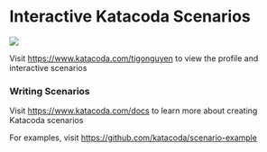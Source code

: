 # Interactive Katacoda Scenarios

[![](http://shields.katacoda.com/katacoda/tigonguyen/count.svg)](https://www.katacoda.com/tigonguyen "Get your profile on Katacoda.com")

Visit https://www.katacoda.com/tigonguyen to view the profile and interactive scenarios

### Writing Scenarios
Visit https://www.katacoda.com/docs to learn more about creating Katacoda scenarios

For examples, visit https://github.com/katacoda/scenario-example
